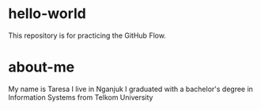 # hello-world
This repository is for practicing the GitHub Flow.

# about-me
My name is Taresa
I live in Nganjuk
I graduated with a bachelor's degree in Information Systems from Telkom University

